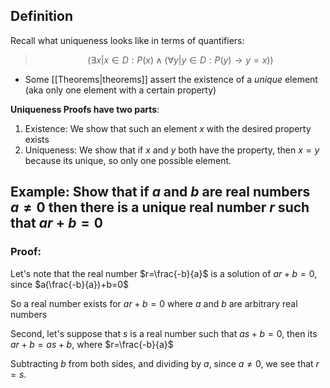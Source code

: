 ## Definition
Recall what uniqueness looks like in terms of quantifiers:
> $$(\exists x|x\in D: P(x)\wedge(\forall y|y\in D: P(y)\to y=x))$$

- Some [[Theorems|theorems]] assert the existence of a *unique* element (aka only one element with a certain property)

**Uniqueness Proofs have two parts**:
1. Existence: We show that such an element $x$ with the desired property exists
2. Uniqueness: We show that if $x$ and $y$ both have the property, then $x=y$ because its unique, so only one possible element.

## Example: Show that if $a$ and $b$ are real numbers $a\neq0$ then there is a unique real number $r$ such that $ar+b=0$

### Proof:
Let's note that the real number $r=\frac{-b}{a}$ is a solution of $ar+b=0$, since $a(\frac{-b}{a})+b=0$

So a real number exists for $ar+b=0$ where $a$ and $b$ are arbitrary real numbers

Second, let's suppose that $s$ is a real number such that $as+b=0$, then its $ar+b=as+b$, where $r=\frac{-b}{a}$

Subtracting $b$ from both sides, and dividing by $a$, since $a\neq0$, we see that $r=s$.